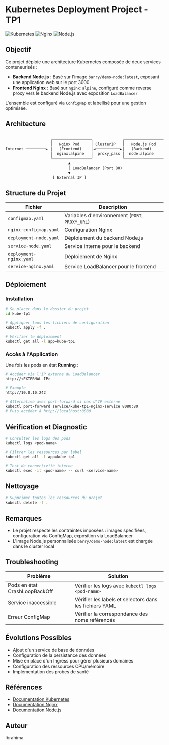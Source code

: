 # Kubernetes Deployment Project - TP1

![Kubernetes](https://img.shields.io/badge/Kubernetes-326CE5?style=for-the-badge&logo=kubernetes&logoColor=white)
![Nginx](https://img.shields.io/badge/Nginx-009639?style=for-the-badge&logo=nginx&logoColor=white)
![Node.js](https://img.shields.io/badge/Node.js-339933?style=for-the-badge&logo=nodedotjs&logoColor=white)

## Objectif

Ce projet déploie une architecture Kubernetes composée de deux services conteneurisés :

- **Backend Node.js** : Basé sur l'image `barry/demo-node:latest`, exposant une application web sur le port 3000
- **Frontend Nginx** : Basé sur `nginx:alpine`, configuré comme reverse proxy vers le backend Node.js avec exposition `LoadBalancer`

L'ensemble est configuré via `ConfigMap` et labellisé pour une gestion optimisée.

## Architecture

```txt

                    ┌─────────────────┐             ┌─────────────────┐
                    │   Nginx Pod     │ ClusterIP   │   Node.js Pod   │
Internet ─────────► │   (Frontend)    │◄───────────►│   (Backend)     │
                    │  nginx:alpine   │  proxy_pass │  node:alpine    │
                    └─────────────────┘             └─────────────────┘
                            ▲
                            │ LoadBalancer (Port 80)
                            ▼
                     [ External IP ]
```

## Structure du Projet

| Fichier | Description |
|---------|-------------|
| `configmap.yaml` | Variables d'environnement (`PORT`, `PROXY_URL`) |
| `nginx-configmap.yaml` | Configuration Nginx |
| `deployment-node.yaml` | Déploiement du backend Node.js |
| `service-node.yaml` | Service interne pour le backend |
| `deployment-nginx.yaml` | Déploiement de Nginx |
| `service-nginx.yaml` | Service LoadBalancer pour le frontend |

## Déploiement

### Installation

```bash
# Se placer dans le dossier du projet
cd kube-tp1

# Appliquer tous les fichiers de configuration
kubectl apply -f .

# Vérifier le déploiement
kubectl get all -l app=kube-tp1
```

### Accès à l'Application

Une fois les pods en état **Running** :

```bash
# Accéder via l'IP externe du LoadBalancer
http://<EXTERNAL-IP>

# Exemple
http://10.0.10.242

# Alternative avec port-forward si pas d'IP externe
kubectl port-forward service/kube-tp1-nginx-service 8080:80
# Puis accéder à http://localhost:8080
```

## Vérification et Diagnostic

```bash
# Consulter les logs des pods
kubectl logs <pod-name>

# Filtrer les ressources par label
kubectl get all -l app=kube-tp1

# Test de connectivité interne
kubectl exec -it <pod-name> -- curl <service-name>
```

## Nettoyage

```bash
# Supprimer toutes les ressources du projet
kubectl delete -f .
```

## Remarques

- Le projet respecte les contraintes imposées : images spécifiées, configuration via ConfigMap, exposition via LoadBalancer
- L'image Node.js personnalisée `barry/demo-node:latest` est chargée dans le cluster local

## Troubleshooting

| Problème | Solution |
|----------|----------|
| Pods en état CrashLoopBackOff | Vérifier les logs avec `kubectl logs <pod-name>` |
| Service inaccessible | Vérifier les labels et selectors dans les fichiers YAML |
| Erreur ConfigMap | Vérifier la correspondance des noms référencés |

## Évolutions Possibles

- Ajout d'un service de base de données
- Configuration de la persistance des données
- Mise en place d'un Ingress pour gérer plusieurs domaines
- Configuration des ressources CPU/mémoire
- Implémentation des probes de santé

## Références

- [Documentation Kubernetes](https://kubernetes.io/docs/home/)
- [Documentation Nginx](https://nginx.org/en/docs/)
- [Documentation Node.js](https://nodejs.org/en/docs/)

## Auteur

Ibrahima

